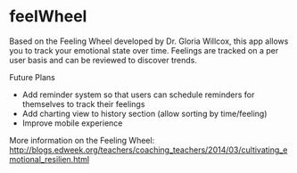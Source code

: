 feelWheel
=========

Based on the Feeling Wheel developed by Dr. Gloria Willcox, this app allows you to track your emotional state over time. Feelings are tracked on a per user basis and can be reviewed to discover trends.

Future Plans
- Add reminder system so that users can schedule reminders for themselves to track their feelings
- Add charting view to history section (allow sorting by time/feeling)
- Improve mobile experience


More information on the Feeling Wheel: http://blogs.edweek.org/teachers/coaching_teachers/2014/03/cultivating_emotional_resilien.html
